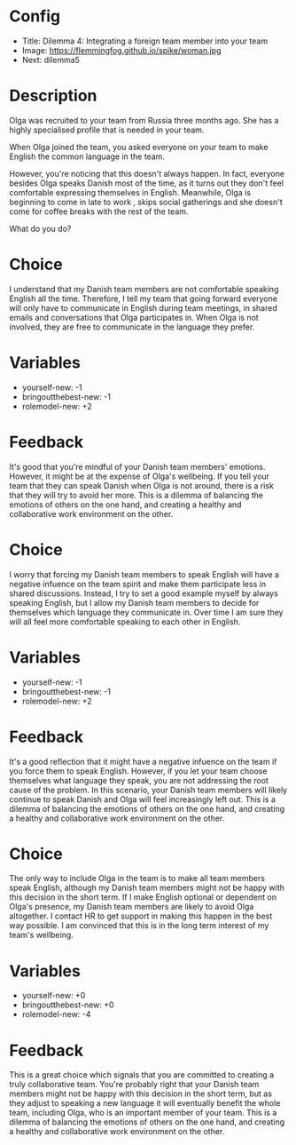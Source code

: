 # Config
 - Title: Dilemma 4: Integrating a foreign team member into your team 
 - Image: https://flemmingfog.github.io/spike/woman.jpg
 - Next: dilemma5

# Description
Olga was recruited to your team from Russia three months ago. She has a highly specialised profile that is needed in your team. 

When Olga joined the team, you asked everyone on your team to make English the common language in the team.

 However, you're noticing that this doesn't always happen. In fact, everyone besides Olga speaks Danish most of the time, as it turns out they don't feel comfortable expressing themselves in English. Meanwhile, Olga is beginning to come in late to work , skips social gatherings and she doesn't come for coffee breaks with the rest of the team.

What do you do?

# Choice
I understand that my Danish team members are not comfortable speaking English all the time. Therefore, I tell my team that going forward everyone will only have to communicate in English during team meetings, in shared emails and conversations that Olga participates in. When Olga is not involved, they are free to communicate in the language they prefer.

# Variables
 - yourself-new: -1
 - bringoutthebest-new: -1
 - rolemodel-new: +2


# Feedback

It's good that you're mindful of your Danish team members' emotions. However, it might be at the expense of Olga's wellbeing. If you tell your team that they can speak Danish when Olga is not around, there is a risk that they will try to avoid her more.  This is a dilemma of balancing the emotions of others on the one hand, and creating a healthy and collaborative work environment on the other.




# Choice
I worry that forcing my Danish team members to speak English will have a negative infuence on the team spirit and make them participate less in shared discussions. Instead, I try to set a good example myself by always speaking English, but I allow my Danish team members to decide for themselves which language they communicate in. Over time I am sure they will all feel more comfortable speaking to each other in English.

# Variables
 - yourself-new: -1
 - bringoutthebest-new: -1
 - rolemodel-new: +2


# Feedback
It's a good reflection that it might have a negative infuence on the team if you force them to speak English. However, if you let your team choose themselves what language they speak, you are not addressing the root cause of the problem. In this scenario, your Danish team members will likely continue to speak Danish and Olga will feel increasingly left out. This is a dilemma of balancing the emotions of others on the one hand, and creating a healthy and collaborative work environment on the other.





# Choice
The only way to include Olga in the team is to make all team members speak English, although my Danish team members might not be happy with this decision in the short term. If I make English optional or dependent on Olga's presence, my Danish team members are likely to avoid Olga altogether. I contact HR to get support in making this happen in the best way possible. I am convinced that this is in the long term interest of my team's wellbeing. 

# Variables
 - yourself-new: +0
 - bringoutthebest-new: +0
 - rolemodel-new: -4


# Feedback
This is a great choice which signals that you are committed to creating a truly collaborative team. You're probably right that your Danish team members might not be happy with this decision in the short term, but as they adjust to speaking a new language it will eventually benefit the whole team, including Olga, who is an important member of your team. This is a dilemma of balancing the emotions of others on the one hand, and creating a healthy and collaborative work environment on the other.





